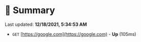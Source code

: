 # 📖 Summary
Last updated: **12/18/2021, 5:34:53 AM**

- `GET` [https://google.com](https://google.com) - **Up** (105ms)
